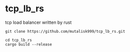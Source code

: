 # tcp_lb_rs
tcp load balancer written by rust

```
git clone https://github.com/mutalisk999/tcp_lb_rs.git

cd tcp_lb_rs
cargo build --release
```
